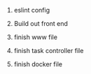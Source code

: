 1. eslint config

2. Build out front end

3. finish www file

4. finish task controller file

5. finish docker file